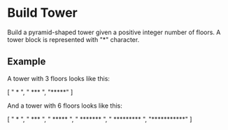 # Build Tower

Build a pyramid-shaped tower given a positive integer number of floors. A tower block is represented with "*" character.

## Example

A tower with 3 floors looks like this:

[
  "  *  ",
  " *** ", 
  "*****"
]

And a tower with 6 floors looks like this:

[
  "     *     ", 
  "    ***    ", 
  "   *****   ", 
  "  *******  ", 
  " ********* ", 
  "***********"
]
